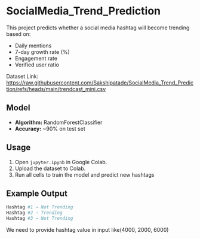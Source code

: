 # SocialMedia_Trend_Prediction

This project predicts whether a social media hashtag will become trending based on:
- Daily mentions
- 7-day growth rate (%)
- Engagement rate
- Verified user ratio

Dataset Link: https://raw.githubusercontent.com/Sakshipatade/SocialMedia_Trend_Prediction/refs/heads/main/trendcast_mini.csv

## Model
- **Algorithm:** RandomForestClassifier
- **Accuracy:** ~90% on test set

## Usage
1. Open `jupyter.ipynb` in Google Colab.
2. Upload the dataset to Colab.
3. Run all cells to train the model and predict new hashtags

## Example Output
```bash
Hashtag #1 → Not Trending
Hashtag #2 → Trending
Hashtag #3 → Not Trending
```

We need to provide hashtag value in input like(4000, 2000, 6000)



